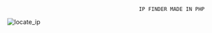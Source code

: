                                               IP FINDER MADE IN PHP

![locate_ip](https://user-images.githubusercontent.com/47280551/62347483-3d878680-b4d0-11e9-8a5c-7ece9ffa9f17.gif)
 
